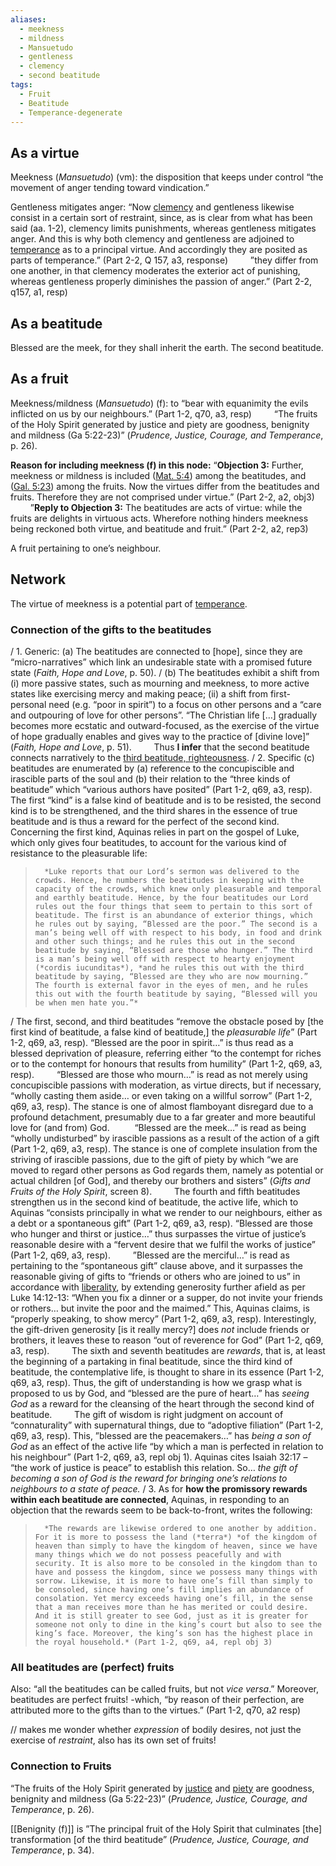 ```yaml
---
aliases:
  - meekness
  - mildness
  - Mansuetudo
  - gentleness
  - clemency
  - second beatitude
tags:
  - Fruit
  - Beatitude
  - Temperance-degenerate
---
```

## As a virtue
Meekness (*Mansuetudo*) (vm): the disposition that keeps under control “the movement of anger tending toward vindication.”

Gentleness mitigates anger: “Now [clemency](obsidian://open?vault=Obsidian&file=VGBF%20Network%2FCardinal%20Virtues%2FDegenerates%20of%20Temperance%2FClemency%20(vm)) and gentleness likewise consist in a certain sort of restraint, since, as is clear from what has been said (aa. 1-2), clemency limits punishments, whereas gentleness mitigates anger. And this is why both clemency and gentleness are adjoined to [temperance](obsidian://open?vault=Obsidian&file=VGBF%20Network%2FCardinal%20Virtues%2FTemperance%20(v)) as to a principal virtue. And accordingly they are posited as parts of temperance.” (Part 2-2, Q 157, a3, response)
$\qquad$”they differ from one another, in that clemency moderates the exterior act of punishing, whereas gentleness properly diminishes the passion of anger.” (Part 2-2, q157, a1, resp)

## As a beatitude
Blessed are the meek, for they shall inherit the earth.
The second beatitude.

## As a fruit
Meekness/mildness (*Mansuetudo*) (f): to “bear with equanimity the evils inflicted on us by our neighbours.” (Part 1-2, q70, a3, resp)
$\qquad$“The fruits of the Holy Spirit generated by justice and piety are goodness, benignity and mildness (Ga 5:22-23)” (*Prudence, Justice, Courage, and Temperance*, p. 26).

**Reason for including meekness (f) in this node:**
“**Objection 3:** Further, meekness or mildness is included ([Mat. 5:4](https://www.ccel.org/study/Matt_5:4-5:4)) among the beatitudes, and ([Gal. 5:23](https://www.ccel.org/study/Gal_5:23-5:23)) among the fruits. Now the virtues differ from the beatitudes and fruits. Therefore they are not comprised under virtue.” (Part 2-2, a2, obj3)
$\qquad$”**Reply to Objection 3:** The beatitudes are acts of virtue: while the fruits are delights in virtuous acts. Wherefore nothing hinders meekness being reckoned both virtue, and beatitude and fruit.” (Part 2-2, a2, rep3)

A fruit pertaining to one’s neighbour.

## Network
The virtue of meekness is a potential part of [temperance](obsidian://open?vault=Obsidian&file=VGBF%20Network%2FCardinal%20Virtues%2FTemperance%20(vm)).

### Connection of the gifts to the beatitudes
/
	1. Generic: 
		(a) The beatitudes are connected to [hope], since they are “micro-narratives” which link an undesirable state with a promised future state (*Faith, Hope and Love*, p. 50). 
		/
		(b) The beatitudes exhibit a shift from (i) more passive states, such as mourning and meekness, to more active states like exercising mercy and making peace; (ii) a shift from first-personal need (e.g. “poor in spirit”) to a focus on other persons and a “care and outpouring of love for other persons”. “The Christian life \[…] gradually becomes more ecstatic and outward-focused, as the exercise of the virtue of hope gradually enables and gives way to the practice of [divine love]” (*Faith, Hope and Love*, p. 51). 
		$\qquad$Thus **I infer** that the second beatitude connects narratively to the [third beatitude, righteousness](obsidian://open?vault=Obsidian&file=VGBF%20Network%2FGifts%2FCourage%20(g)%20Righteousness%20(b)).
			/
	2. Specific
		(c) beatitudes are enumerated by (a) reference to the concupiscible and irascible parts of the soul and (b) their relation to the “three kinds of beatitude” which “various authors have posited” (Part 1-2, q69, a3, resp). The first “kind” is a false kind of beatitude and is to be resisted, the second kind is to be strengthened, and the third shares in the essence of true beatitude and is thus a reward for the perfect of the second kind. Concerning the first kind, Aquinas relies in part on the gospel of Luke, which only gives four beatitudes, to account for the various kind of resistance to the pleasurable life:
>		*Luke reports that our Lord’s sermon was delivered to the crowds. Hence, he numbers the beatitudes in keeping with the capacity of the crowds, which knew only pleasurable and temporal and earthly beatitude. Hence, by the four beatitudes our Lord rules out the four things that seem to pertain to this sort of beatitude. The first is an abundance of exterior things, which he rules out by saying, “Blessed are the poor.” The second is a man’s being well off with respect to his body, in food and drink and other such things; and he rules this out in the second beatitude by saying, “Blessed are those who hunger.” The third is a man’s being well off with respect to hearty enjoyment (*cordis iucunditas*), *and he rules this out with the third beatitude by saying, “Blessed are they who are now mourning.” The fourth is external favor in the eyes of men, and he rules this out with the fourth beatitude by saying, “Blessed will you be when men hate you.”*

/
		The first, second, and third beatitudes “remove the obstacle posed by \[the first kind of beatitude, a false kind of beatitude,] the *pleasurable life*” (Part 1-2, q69, a3, resp). “Blessed are the poor in spirit…” is thus read as a blessed deprivation of pleasure, referring either “to the contempt for riches or to the contempt for honours that results from humility” (Part 1-2, q69, a3, resp). 
		$\qquad$“Blessed are those who mourn…” is read as not merely using concupiscible passions with moderation, as virtue directs, but if necessary, “wholly casting them aside… or even taking on a willful sorrow” (Part 1-2, q69, a3, resp). The stance is one of almost flamboyant disregard due to a profound detachment, presumably due to a far greater and more beautiful love for (and from) God.
		$\qquad$ “Blessed are the meek…” is read as being “wholly undisturbed” by irascible passions as a result of the action of a gift (Part 1-2, q69, a3, resp). The stance is one of complete insulation from the striving of irascible passions, due to the gift of piety by which “we are moved to regard other persons as God regards them, namely as potential or actual children [of God], and thereby our brothers and sisters” (_Gifts and Fruits of the Holy Spirit_, screen 8).
		$\qquad$The fourth and fifth beatitudes strengthen us in the second kind of beatitude, the active life, which to Aquinas “consists principally in what we render to our neighbours, either as a debt or a spontaneous gift” (Part 1-2, q69, a3, resp). “Blessed are those who hunger and thirst or justice…” thus surpasses the virtue of justice’s reasonable desire with a “fervent desire that we fulfil the works of justice” (Part 1-2, q69, a3, resp). 
		$\qquad$”Blessed are the merciful…” is read as pertaining to the “spontaneous gift” clause above, and it surpasses the reasonable giving of gifts to “friends or others who are joined to us” in accordance with [liberality](obsidian://open?vault=Obsidian&file=VGBF%20Network%2FCardinal%20Virtues%2FDegenerates%20of%20Justice%2FLiberality%20(vm)), by extending generosity further afield as per Luke 14:12-13: “When you fix a dinner or a supper, do not invite your friends or rothers… but invite the poor and the maimed.” This, Aquinas claims, is “properly speaking, to show mercy” (Part 1-2, q69, a3, resp). Interestingly, the gift-driven generosity \[is it really mercy?] does *not* include friends or brothers, it leaves these to reason “out of reverence for God” (Part 1-2, q69, a3, resp).
		$\qquad$The sixth and seventh beatitudes are *rewards*, that is, at least the beginning of a partaking in final beatitude, since the third kind of beatitude, the contemplative life, is thought to share in its essence (Part 1-2, q69, a3, resp). Thus, the gift of understanding is how we grasp what is proposed to us by God, and “blessed are the pure of heart…” has *seeing God* as a reward for the cleansing of the heart through the second kind of beatitude.
		$\qquad$The gift of wisdom is right judgment on account of “connaturality” with supernatural things, due to “adoptive filiation” (Part 1-2, q69, a3, resp). This, ”blessed are the peacemakers…” has *being a son of God* as an effect of the active life “by which a man is perfected in relation to his neighbour” (Part 1-2, q69, a3, repl obj 1). Aquinas cites Isaiah 32:17 – “the work of justice is peace” to establish this relation. So… *the gift of becoming a son of God is the reward for bringing one’s relations to neighbours to a state of peace.*
			/
	3. As for **how the promissory rewards within each beatitude are connected**, Aquinas, in responding to an objection that the rewards seem to be back-to-front, writes the following:
	
> 		*The rewards are likewise ordered to one another by addition. For it is more to possess the land (*terra*) *of the kingdom of heaven than simply to have the kingdom of heaven, since we have many things which we do not possess peacefully and with security. It is also more to be consoled in the kingdom than to have and possess the kingdom, since we possess many things with sorrow. Likewise, it is more to have one’s fill than simply to be consoled, since having one’s fill implies an abundance of consolation. Yet mercy exceeds having one’s fill, in the sense that a man receives more than he has merited or could desire. And it is still greater to see God, just as it is greater for someone not only to dine in the king’s court but also to see the king’s face. Moreover, the king’s son has the highest place in the royal household.* (Part 1-2, q69, a4, repl obj 3)
		

### All beatitudes are (perfect) fruits
Also: “all the beatitudes can be called fruits, but not *vice versa*.” Moreover, beatitudes are perfect fruits! -which, “by reason of their perfection, are attributed more to the gifts than to the virtues.” (Part 1-2, q70, a2 resp)

// makes me wonder whether *expression* of bodily desires, not just the exercise of *restraint*, also has its own set of fruits! 

### Connection to Fruits
“The fruits of the Holy Spirit generated by [justice](obsidian://open?vault=Obsidian&file=VGBF%20Network%2FCardinal%20Virtues%2FJustice%20(v)) and [piety](obsidian://open?vault=Obsidian&file=VGBF%20Network%2FGifts%2FPiety%20(g)) are goodness, benignity and mildness (Ga 5:22-23)” (_Prudence, Justice, Courage, and Temperance_, p. 26).  

[[Benignity (f)]] is ”The principal fruit of the Holy Spirit that culminates \[the] transformation \[of the third beatitude” (*Prudence, Justice, Courage, and Temperance*, p. 34).